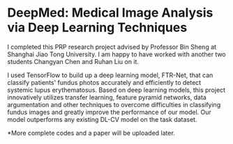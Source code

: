 # DeepMed: Medical Image Analysis via Deep Learning Techniques 

I completed this PRP research project advised by Professor Bin Sheng at Shanghai Jiao Tong University. I am happy to have worked with another two students Changyan Chen and Ruhan Liu on it. 

I used TensorFlow to build up a deep learning model, FTR-Net, that can classify patients' fundus photos accurately and efficiently to detect systemic lupus erythematosus. Based on deep learning models, this project innovatively utilizes transfer learning, feature pyramid networks, data argumentation and other techniques to overcome difficulties in classifying fundus images and greatly improve the performance of our model. Our model outperforms any existing DL-CV model on the task dataset.


*More complete codes and a paper will be uploaded later.
